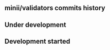 minii/validators commits history
--------------------------------

## Under development


## Development started

